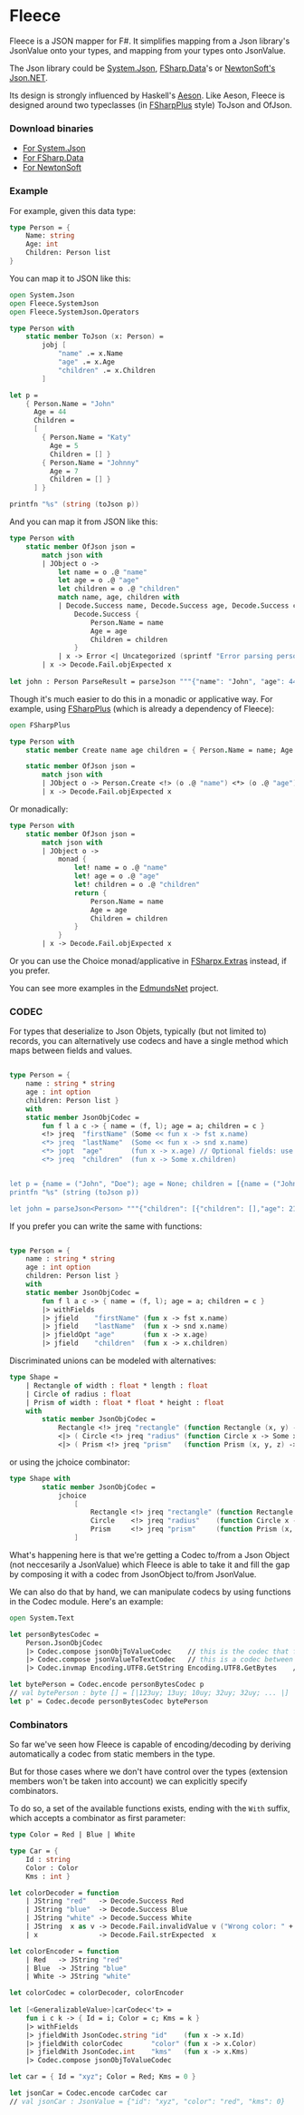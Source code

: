Fleece
======

Fleece is a JSON mapper for F#. It simplifies mapping from a Json library's JsonValue onto your types, and mapping from your types onto JsonValue. 

The Json library could be [System.Json](http://bit.ly/1axIBoA), [FSharp.Data](http://fsharp.github.io/FSharp.Data/)'s or [NewtonSoft's Json.NET](https://www.newtonsoft.com/json).

Its design is strongly influenced by Haskell's [Aeson](http://hackage.haskell.org/package/aeson-0.7.0.0/docs/Data-Aeson.html). Like Aeson, Fleece is designed around two typeclasses (in [FSharpPlus](https://github.com/fsprojects/FSharpPlus) style) ToJson and OfJson.

### Download binaries

* [For System.Json](https://www.nuget.org/packages/Fleece.SystemJson/)
* [For FSharp.Data](https://www.nuget.org/packages/Fleece.FSharpData/)
* [For NewtonSoft](https://www.nuget.org/packages/Fleece.NewtonSoftJson/)

### Example

For example, given this data type:

```fsharp
type Person = {
    Name: string
    Age: int
    Children: Person list
}
```

You can map it to JSON like this:

```fsharp
open System.Json
open Fleece.SystemJson
open Fleece.SystemJson.Operators

type Person with
    static member ToJson (x: Person) =
        jobj [ 
            "name" .= x.Name
            "age" .= x.Age
            "children" .= x.Children
        ]

let p = 
    { Person.Name = "John"
      Age = 44
      Children = 
      [
        { Person.Name = "Katy"
          Age = 5
          Children = [] }
        { Person.Name = "Johnny"
          Age = 7
          Children = [] }
      ] }

printfn "%s" (string (toJson p))
```

And you can map it from JSON like this:

```fsharp
type Person with
    static member OfJson json =
        match json with
        | JObject o ->
            let name = o .@ "name"
            let age = o .@ "age"
            let children = o .@ "children"
            match name, age, children with
            | Decode.Success name, Decode.Success age, Decode.Success children ->
                Decode.Success {
                    Person.Name = name
                    Age = age
                    Children = children
                }
            | x -> Error <| Uncategorized (sprintf "Error parsing person: %A" x)
        | x -> Decode.Fail.objExpected x
        
let john : Person ParseResult = parseJson """{"name": "John", "age": 44, "children": [{"name": "Katy", "age": 5, "children": []}, {"name": "Johnny", "age": 7, "children": []}]}"""
```

Though it's much easier to do this in a monadic or applicative way. For example, using [FSharpPlus](https://github.com/fsprojects/FSharpPlus) (which is already a dependency of Fleece):

```fsharp
open FSharpPlus

type Person with
    static member Create name age children = { Person.Name = name; Age = age; Children = children }

    static member OfJson json =
        match json with
        | JObject o -> Person.Create <!> (o .@ "name") <*> (o .@ "age") <*> (o .@ "children")
        | x -> Decode.Fail.objExpected x

```

Or monadically:


```fsharp
type Person with
    static member OfJson json =
        match json with
        | JObject o -> 
            monad {
                let! name = o .@ "name"
                let! age = o .@ "age"
                let! children = o .@ "children"
                return {
                    Person.Name = name
                    Age = age
                    Children = children
                }
            }
        | x -> Decode.Fail.objExpected x
```

Or you can use the Choice monad/applicative in [FSharpx.Extras](https://github.com/fsprojects/FSharpx.Extras) instead, if you prefer.

You can see more examples in the [EdmundsNet](https://github.com/mausch/EdmundsNet) project.


### CODEC

For types that deserialize to Json Objets, typically (but not limited to) records, you can alternatively use codecs and have a single method which maps between fields and values. 


```fsharp

type Person = { 
    name : string * string
    age : int option
    children: Person list } 
    with
    static member JsonObjCodec =
        fun f l a c -> { name = (f, l); age = a; children = c }
        <!> jreq  "firstName" (Some << fun x -> fst x.name)
        <*> jreq  "lastName"  (Some << fun x -> snd x.name)
        <*> jopt  "age"       (fun x -> x.age) // Optional fields: use 'jopt'
        <*> jreq  "children"  (fun x -> Some x.children)


let p = {name = ("John", "Doe"); age = None; children = [{name = ("Johnny", "Doe"); age = Some 21; children = []}]}
printfn "%s" (string (toJson p))

let john = parseJson<Person> """{"children": [{"children": [],"age": 21,"lastName": "Doe","firstName": "Johnny"}],"lastName": "Doe","firstName": "John"}"""
```

If you prefer you can write the same with functions:

```fsharp

type Person = { 
    name : string * string
    age : int option
    children: Person list }
    with
    static member JsonObjCodec =
        fun f l a c -> { name = (f, l); age = a; children = c }
        |> withFields
        |> jfield    "firstName" (fun x -> fst x.name)
        |> jfield    "lastName"  (fun x -> snd x.name)
        |> jfieldOpt "age"       (fun x -> x.age)
        |> jfield    "children"  (fun x -> x.children)
```

Discriminated unions can be modeled with alternatives:
```fsharp
type Shape =
    | Rectangle of width : float * length : float
    | Circle of radius : float
    | Prism of width : float * float * height : float
    with 
        static member JsonObjCodec =
            Rectangle <!> jreq "rectangle" (function Rectangle (x, y) -> Some (x, y) | _ -> None)
            <|> ( Circle <!> jreq "radius" (function Circle x -> Some x | _ -> None) )
            <|> ( Prism <!> jreq "prism"   (function Prism (x, y, z) -> Some (x, y, z) | _ -> None) )
```
or using the jchoice combinator:
```fsharp
type Shape with
        static member JsonObjCodec =
            jchoice
                [
                    Rectangle <!> jreq "rectangle" (function Rectangle (x, y) -> Some (x, y) | _ -> None)
                    Circle    <!> jreq "radius"    (function Circle x -> Some x | _ -> None)
                    Prism     <!> jreq "prism"     (function Prism (x, y, z) -> Some (x, y, z) | _ -> None)
                ]

```

What's happening here is that we're getting a Codec to/from a Json Object (not neccesarily a JsonValue) which Fleece is able to take it and fill the gap by composing it with a codec from JsonObject to/from JsonValue.

We can also do that by hand, we can manipulate codecs by using functions in the Codec module. Here's an example:

```fsharp
open System.Text

let personBytesCodec =
    Person.JsonObjCodec
    |> Codec.compose jsonObjToValueCodec    // this is the codec that fills the gap to/from JsonValue
    |> Codec.compose jsonValueToTextCodec   // this is a codec between JsonValue and JsonText
    |> Codec.invmap Encoding.UTF8.GetString Encoding.UTF8.GetBytes    // This is a pair of of isomorphic functions

let bytePerson = Codec.encode personBytesCodec p
// val bytePerson : byte [] = [|123uy; 13uy; 10uy; 32uy; 32uy; ... |]
let p' = Codec.decode personBytesCodec bytePerson
```

### Combinators

So far we've seen how Fleece is capable of encoding/decoding by deriving automatically a codec from static members in the type.

But for those cases where we don't have control over the types (extension members won't be taken into account) we can explicitly specify combinators.

To do so, a set of the available functions exists, ending with the `With` suffix, which accepts a combinator as first parameter:

```fsharp
type Color = Red | Blue | White

type Car = {
    Id : string
    Color : Color
    Kms : int }

let colorDecoder = function
    | JString "red"   -> Decode.Success Red  
    | JString "blue"  -> Decode.Success Blue 
    | JString "white" -> Decode.Success White
    | JString  x as v -> Decode.Fail.invalidValue v ("Wrong color: " + x)
    | x               -> Decode.Fail.strExpected  x

let colorEncoder = function
    | Red   -> JString "red"
    | Blue  -> JString "blue"
    | White -> JString "white"

let colorCodec = colorDecoder, colorEncoder
    
let [<GeneralizableValue>]carCodec<'t> =
    fun i c k -> { Id = i; Color = c; Kms = k }
    |> withFields
    |> jfieldWith JsonCodec.string "id"    (fun x -> x.Id)
    |> jfieldWith colorCodec       "color" (fun x -> x.Color)
    |> jfieldWith JsonCodec.int    "kms"   (fun x -> x.Kms)
    |> Codec.compose jsonObjToValueCodec

let car = { Id = "xyz"; Color = Red; Kms = 0 }

let jsonCar = Codec.encode carCodec car
// val jsonCar : JsonValue = {"id": "xyz", "color": "red", "kms": 0}
```